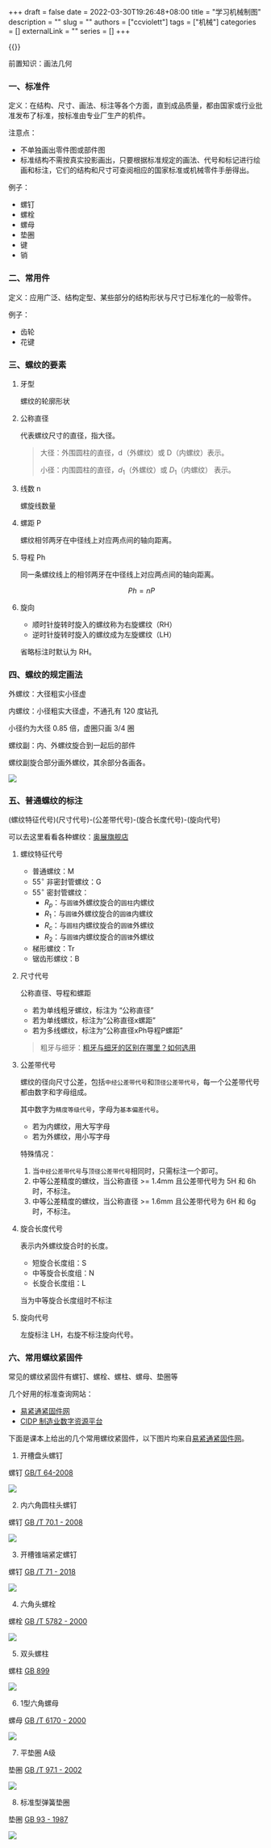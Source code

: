 +++ 
draft = false
date = 2022-03-30T19:26:48+08:00
title = "学习机械制图"
description = ""
slug = ""
authors = ["ccviolett"]
tags = ["机械"]
categories = []
externalLink = ""
series = []
+++

{{<toc>}}

前置知识：画法几何

### 一、标准件

定义：在结构、尺寸、画法、标注等各个方面，直到成品质量，都由国家或行业批准发布了标准，按标准由专业厂生产的机件。

注意点：
- 不单独画出零件图或部件图
- 标准结构不需按真实投影画出，只要根据标准规定的画法、代号和标记进行绘画和标注，它们的结构和尺寸可查阅相应的国家标准或机械零件手册得出。

例子：
- 螺钉
- 螺栓
- 螺母
- 垫圈
- 键
- 销

### 二、常用件

定义：应用广泛、结构定型、某些部分的结构形状与尺寸已标准化的一般零件。

例子：
- 齿轮
- 花键

### 三、螺纹的要素

1. 牙型

    螺纹的轮廓形状

2. 公称直径

    代表螺纹尺寸的直径，指大径。

    > 大径：外围圆柱的直径，d（外螺纹）或 D（内螺纹）表示。
    > 
    > 小径：内围圆柱的直径，$d_1$（外螺纹）或 $D_1$（内螺纹） 表示。

3. 线数 n

    螺旋线数量

4. 螺距 P

    螺纹相邻两牙在中径线上对应两点间的轴向距离。

5. 导程 Ph

    同一条螺纹线上的相邻两牙在中径线上对应两点间的轴向距离。

    $$ Ph = nP $$

6. 旋向

    - 顺时针旋转时旋入的螺纹称为右旋螺纹（RH）
    - 逆时针旋转时旋入的螺纹成为左旋螺纹（LH）

    省略标注时默认为 RH。

### 四、螺纹的规定画法

外螺纹：大径粗实小径虚

内螺纹：小径粗实大径虚，不通孔有 120 度钻孔

小径约为大径 0.85 倍，虚圈只画 3/4 圈

螺纹副：内、外螺纹旋合到一起后的部件

螺纹副旋合部分画外螺纹，其余部分各画各。

![](https://s2.loli.net/2022/03/30/LWG1H3MJXPED6aq.png)

### 五、普通螺纹的标注

(螺纹特征代号)(尺寸代号)-(公差带代号)-(旋合长度代号)-(旋向代号)

可以去这里看看各种螺纹：[奥展旗舰店](https://aozhan.tmall.com/)

1. 螺纹特征代号

    - 普通螺纹：M
    - $55^\circ$ 非密封管螺纹：G
    - $55^\circ$ 密封管螺纹：
        - $R_p$：与`圆锥`外螺纹旋合的`圆柱`内螺纹
        - $R_1$：与`圆锥`外螺纹旋合的`圆锥`内螺纹
        - $R_c$：与`圆柱`内螺纹旋合的`圆锥`外螺纹
        - $R_2$：与`圆锥`内螺纹旋合的`圆锥`外螺纹
    - 梯形螺纹：Tr
    - 锯齿形螺纹：B

2. 尺寸代号

    公称直径、导程和螺距

    - 若为单线粗牙螺纹，标注为 “公称直径”
    - 若为单线螺纹，标注为“公称直径x螺距”
    - 若为多线螺纹，标注为“公称直径xPh导程P螺距”

    > 粗牙与细牙：[粗牙与细牙的区别在哪里？如何选用](https://zhuanlan.zhihu.com/p/237543900)

3. 公差带代号

    螺纹的径向尺寸公差，包括`中经公差带代号`和`顶径公差带代号`，每一个公差带代号都由数字和字母组成。

    其中数字为`精度等级代号`，字母为`基本偏差代号`。

    - 若为内螺纹，用大写字母
    - 若为外螺纹，用小写字母

    特殊情况：
    1. 当`中经公差带代号`与`顶径公差带代号`相同时，只需标注一个即可。
    2. 中等公差精度的螺纹，当公称直径 >= 1.4mm 且公差带代号为 5H 和 6h 时，不标注。
    3. 中等公差精度的螺纹，当公称直径 >= 1.6mm 且公差带代号为 6H 和 6g 时，不标注。

4. 旋合长度代号

    表示内外螺纹旋合时的长度。

    - 短旋合长度组：S
    - 中等旋合长度组：N
    - 长旋合长度组：L

    当为中等旋合长度组时不标注

5. 旋向代号

    左旋标注 LH，右旋不标注旋向代号。

### 六、常用螺纹紧固件

常见的螺纹紧固件有螺钉、螺栓、螺柱、螺母、垫圈等

几个好用的标准查询网站：
- [易紧通紧固件网](https://www.164580.com/)
- [CIDP 制造业数字资源平台](https://www.cidp.com.cn/)


下面是课本上给出的几个常用螺纹紧固件，以下图片均来自[易紧通紧固件网](https://www.164580.com/)。

1. 开槽盘头螺钉 

螺钉 [GB/T 64-2008](https://www.164580.com/info_29954.html)

![](https://s2.loli.net/2022/03/30/WUFf91YGxQmvrLb.jpg)

2. 内六角圆柱头螺钉 

螺钉 [GB /T 70.1 - 2008](https://www.164580.com/info_30447.html)

![](https://s2.loli.net/2022/03/30/6FbycP8E4etu5Ir.png)

3. 开槽锥端紧定螺钉 

螺钉 [GB /T 71 - 2018](https://www.164580.com/info_344862.html)

![](https://s2.loli.net/2022/03/30/lTJ7xptPe4oRWGs.png)

4. 六角头螺栓 

螺栓 [GB /T 5782 - 2000](https://www.164580.com/info_6460.html)

![](https://s2.loli.net/2022/03/30/Qvt2yUzPrpT1YC6.png)

5. 双头螺柱

螺柱 [GB 899](https://www.164580.com/info_765.html)

![](https://s2.loli.net/2022/03/30/skDYA9CWuqogXQf.png)

6. 1型六角螺母 

螺母 [GB /T 6170 - 2000](https://www.164580.com/info_12529.html)

![](https://s2.loli.net/2022/03/30/6SbTN198AwylzMO.jpg)

7. 平垫圈 A级 

垫圈 [GB /T 97.1 - 2002](https://www.164580.com/info_29155.html)

![](https://s2.loli.net/2022/03/30/d9sDw51NMkXyzit.png)

8. 标准型弹簧垫圈 

垫圈 [GB 93 - 1987](https://www.164580.com/info_1037.html)

![](https://s2.loli.net/2022/03/30/2KPyMuI3JSiFsLT.png)